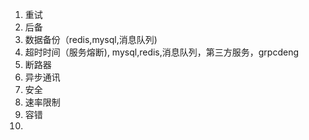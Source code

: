1. 重试
2. 后备
3. 数据备份（redis,mysql,消息队列)
4. 超时时间（服务熔断), mysql,redis,消息队列，第三方服务，grpcdeng 
5. 断路器
6. 异步通讯
7. 安全
8. 速率限制
9. 容错
10. 